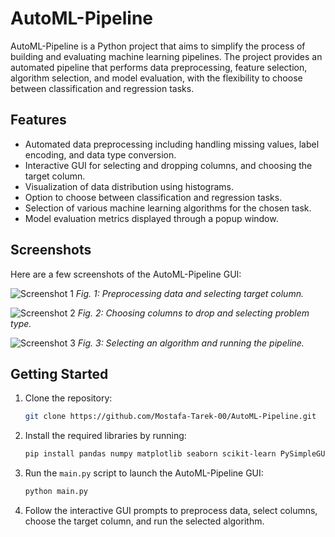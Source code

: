 # AutoML-Pipeline

AutoML-Pipeline is a Python project that aims to simplify the process of building and evaluating machine learning pipelines. The project provides an automated pipeline that performs data preprocessing, feature selection, algorithm selection, and model evaluation, with the flexibility to choose between classification and regression tasks.

## Features

- Automated data preprocessing including handling missing values, label encoding, and data type conversion.
- Interactive GUI for selecting and dropping columns, and choosing the target column.
- Visualization of data distribution using histograms.
- Option to choose between classification and regression tasks.
- Selection of various machine learning algorithms for the chosen task.
- Model evaluation metrics displayed through a popup window.

## Screenshots

Here are a few screenshots of the AutoML-Pipeline GUI:

![Screenshot 1](screenshots/screenshot1.png)
*Fig. 1: Preprocessing data and selecting target column.*

![Screenshot 2](screenshots/screenshot2.png)
*Fig. 2: Choosing columns to drop and selecting problem type.*

![Screenshot 3](screenshots/screenshot3.png)
*Fig. 3: Selecting an algorithm and running the pipeline.*

## Getting Started

1. Clone the repository:
   ```bash
   git clone https://github.com/Mostafa-Tarek-00/AutoML-Pipeline.git
   ```

2. Install the required libraries by running:
   ```bash
   pip install pandas numpy matplotlib seaborn scikit-learn PySimpleGUI xgboost
   ```

3. Run the `main.py` script to launch the AutoML-Pipeline GUI:
   ```bash
   python main.py
   ```
   
4. Follow the interactive GUI prompts to preprocess data, select columns, choose the target column, and run the selected algorithm.


